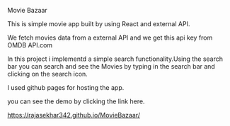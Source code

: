 Movie Bazaar

This is simple movie app built by using React and external API.

We fetch movies data from a external API and we get this api key from OMDB API.com

In this project i implementd a simple search functionality.Using the search bar you can search
and see the Movies by typing in the search bar and clicking on the search icon.

I used github pages for hosting the app.

you can see the demo by clicking the link here.

https://rajasekhar342.github.io/MovieBazaar/
